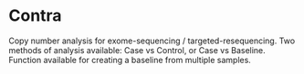 # Contra

Copy number analysis for exome-sequencing / targeted-resequencing. Two methods of analysis available: Case vs Control, or Case vs Baseline. Function available for creating a baseline from multiple samples.
